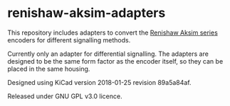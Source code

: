 # renishaw-aksim-adapters

This repository includes adapters to convert the [Renishaw Aksim 
series](http://www.directindustry.com/prod/renishaw/product-5200-1654055.html)
encoders for different signalling methods. 

Currently only an adapter for differential signalling. The adapters are 
designed to be the same form factor as the encoder itself, so they can be placed in the same housing.

[differential pcb]:(./differential/renishaw_differential_adapter.png)

Designed using KiCad version 2018-01-25 revision 89a5a84af.

Released under GNU GPL v3.0 licence.
